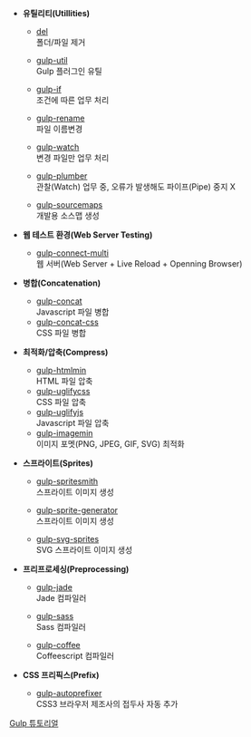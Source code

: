 - __유틸리티(Utillities)__
  - [del](https://github.com/sindresorhus/del)<br>
    폴더/파일 제거
  
  - [gulp-util](https://github.com/gulpjs/gulp-util)<br>
    Gulp 플러그인 유틸
    
  - [gulp-if](https://github.com/robrich/gulp-if)<br>
    조건에 따른 업무 처리
    
  - [gulp-rename](https://github.com/hparra/gulp-rename)<br>
    파일 이름변경
    
  - [gulp-watch](https://github.com/floatdrop/gulp-watch)<br>
    변경 파일만 업무 처리
    
  - [gulp-plumber](https://github.com/floatdrop/gulp-plumber)<br>
    관찰(Watch) 업무 중, 오류가 발생해도 파이프(Pipe) 중지 X
    
  - [gulp-sourcemaps](https://github.com/floridoo/gulp-sourcemaps)<br>
    개발용 소스맵 생성

- __웹 테스트 환경(Web Server Testing)__
  - [gulp-connect-multi](https://github.com/torifat/gulp-connect-multi)<br>
    웹 서버(Web Server + Live Reload + Openning Browser)

- __병합(Concatenation)__
  - [gulp-concat](https://github.com/wearefractal/gulp-concat)<br>
    Javascript 파일 병합
  - [gulp-concat-css](https://github.com/mariocasciaro/gulp-concat-css)<br>
    CSS 파일 병합
    
- __최적화/압축(Compress)__
  - [gulp-htmlmin](https://github.com/jonschlinkert/gulp-htmlmin)<br>
    HTML 파일 압축
  - [gulp-uglifycss](https://github.com/rezzza/gulp-uglifycss)<br>
    CSS 파일 압축
  - [gulp-uglifyjs](https://github.com/craigjennings11/gulp-uglifyjs)<br>
    Javascript 파일 압축
  - [gulp-imagemin](https://github.com/sindresorhus/gulp-imagemin)<br>
    이미지 포멧(PNG, JPEG, GIF, SVG) 최적화

- __스프라이트(Sprites)__
  - [gulp-spritesmith](https://github.com/twolfson/gulp.spritesmith)<br>
    스프라이트 이미지 생성
  
  - [gulp-sprite-generator](https://github.com/gobwas/gulp-sprite-generator)<br>
    스프라이트 이미지 생성
  
  - [gulp-svg-sprites](https://github.com/shakyshane/gulp-svg-sprites  )<br>
    SVG 스프라이트 이미지 생성  
    

- __프리프로세싱(Preprocessing)__
  - [gulp-jade](https://github.com/phated/gulp-jade)<br>
    Jade 컴파일러
  
  - [gulp-sass](https://www.npmjs.com/package/gulp-sass)<br>
    Sass 컴파일러
    
  - [gulp-coffee](https://github.com/wearefractal/gulp-coffee)<br>
    Coffeescript 컴파일러
    
- __CSS 프리픽스(Prefix)__
  - [gulp-autoprefixer](https://github.com/sindresorhus/gulp-autoprefixer)<br>
    CSS3 브라우저 제조사의 접두사 자동 추가
    
    
[Gulp 튜토리얼](http://stefanimhoff.de/2014/gulp-tutorial-1-intro-setup/)  
